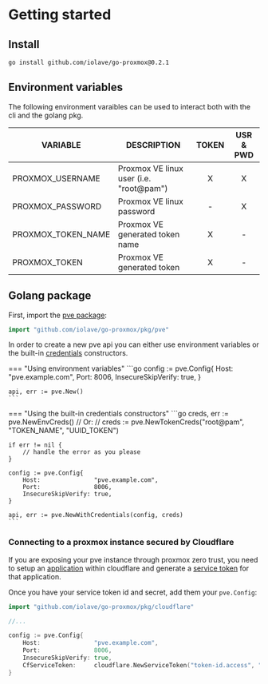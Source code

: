 # Getting started
## Install
```bash 
go install github.com/iolave/go-proxmox@0.2.1
```

## Environment variables
The following environment varaibles can be used to interact both with the cli and the golang pkg.

|VARIABLE           |DESCRIPTION                            |TOKEN|USR & PWD|
|-------------------|---------------------------------------|:---:|:--------:|
|PROXMOX_USERNAME   |Proxmox VE linux user (i.e. "root@pam")|X    |X         |
|PROXMOX_PASSWORD   |Proxmox VE linux password              |-    |X         |
|PROXMOX_TOKEN_NAME |Proxmox VE generated token name        |X    |-         |
|PROXMOX_TOKEN      |Proxmox VE generated token             |X    |-         |

## Golang package 
First, import the [pve package]:
```go
import "github.com/iolave/go-proxmox/pkg/pve"
```

In order to create a new pve api you can either use environment variables or the built-in [credentials] constructors.

=== "Using environment variables"
    ```go
    config := pve.Config{
	    Host:               "pve.example.com",
	    Port:               8006,
	    InsecureSkipVerify: true,
    }

    api, err := pve.New()
    ```

=== "Using the built-in credentials constructors"
    ```go
    creds, err := pve.NewEnvCreds()
    // Or:
    // creds := pve.NewTokenCreds("root@pam", "TOKEN_NAME", "UUID_TOKEN")

    if err != nil {
	    // handle the error as you please
    }
	
    config := pve.Config{
	    Host:               "pve.example.com",
	    Port:               8006,
	    InsecureSkipVerify: true,
    }

    api, err := pve.NewWithCredentials(config, creds)
    ```

### Connecting to a proxmox instance secured by Cloudflare 
If you are exposing your pve instance through proxmox zero trust, you need to setup an [application] within cloudflare and generate a [service token] for that application.

Once you have your service token id and secret, add them your `pve.Config`:
```go
import "github.com/iolave/go-proxmox/pkg/cloudflare"

//...

config := pve.Config{
    Host:               "pve.example.com",
	Port:               8006,
	InsecureSkipVerify: true,
	CfServiceToken:     cloudflare.NewServiceToken("token-id.access", "token-secret"),
}
```


[pve package]: https://go-proxmox.iolave.com/reference/pkg/pve/
[credentials]: https://go-proxmox.iolave.com/reference/pkg/pve/#type-credentials
[service token]: https://developers.cloudflare.com/cloudflare-one/identity/service-tokens
[application]: https://developers.cloudflare.com/cloudflare-one/applications/
